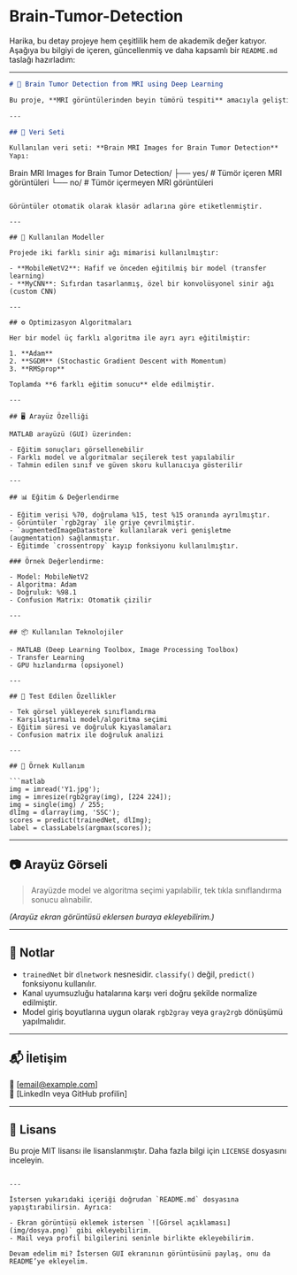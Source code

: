 # Brain-Tumor-Detection

Harika, bu detay projeye hem çeşitlilik hem de akademik değer katıyor. Aşağıya bu bilgiyi de içeren, güncellenmiş ve daha kapsamlı bir `README.md` taslağı hazırladım:

---

```markdown
# 🧠 Brain Tumor Detection from MRI using Deep Learning

Bu proje, **MRI görüntülerinden beyin tümörü tespiti** amacıyla geliştirilmiş bir derin öğrenme sistemidir. MATLAB kullanılarak geliştirilen projede, farklı sinir ağı mimarileri ve optimizasyon algoritmaları karşılaştırmalı olarak analiz edilmiştir.

---

## 📁 Veri Seti

Kullanılan veri seti: **Brain MRI Images for Brain Tumor Detection**  
Yapı:

```
Brain MRI Images for Brain Tumor Detection/
├── yes/    # Tümör içeren MRI görüntüleri
└── no/     # Tümör içermeyen MRI görüntüleri
```

Görüntüler otomatik olarak klasör adlarına göre etiketlenmiştir.

---

## 🧠 Kullanılan Modeller

Projede iki farklı sinir ağı mimarisi kullanılmıştır:

- **MobileNetV2**: Hafif ve önceden eğitilmiş bir model (transfer learning)
- **MyCNN**: Sıfırdan tasarlanmış, özel bir konvolüsyonel sinir ağı (custom CNN)

---

## ⚙️ Optimizasyon Algoritmaları

Her bir model üç farklı algoritma ile ayrı ayrı eğitilmiştir:

1. **Adam**
2. **SGDM** (Stochastic Gradient Descent with Momentum)
3. **RMSprop**

Toplamda **6 farklı eğitim sonucu** elde edilmiştir.

---

## 🖥 Arayüz Özelliği

MATLAB arayüzü (GUI) üzerinden:

- Eğitim sonuçları görsellenebilir
- Farklı model ve algoritmalar seçilerek test yapılabilir
- Tahmin edilen sınıf ve güven skoru kullanıcıya gösterilir

---

## 📊 Eğitim & Değerlendirme

- Eğitim verisi %70, doğrulama %15, test %15 oranında ayrılmıştır.
- Görüntüler `rgb2gray` ile griye çevrilmiştir.
- `augmentedImageDatastore` kullanılarak veri genişletme (augmentation) sağlanmıştır.
- Eğitimde `crossentropy` kayıp fonksiyonu kullanılmıştır.

### Örnek Değerlendirme:

- Model: MobileNetV2  
- Algoritma: Adam  
- Doğruluk: %98.1  
- Confusion Matrix: Otomatik çizilir

---

## 📦 Kullanılan Teknolojiler

- MATLAB (Deep Learning Toolbox, Image Processing Toolbox)
- Transfer Learning
- GPU hızlandırma (opsiyonel)

---

## 🧪 Test Edilen Özellikler

- Tek görsel yükleyerek sınıflandırma
- Karşılaştırmalı model/algoritma seçimi
- Eğitim süresi ve doğruluk kıyaslamaları
- Confusion matrix ile doğruluk analizi

---

## 🧾 Örnek Kullanım

```matlab
img = imread('Y1.jpg');
img = imresize(rgb2gray(img), [224 224]);
img = single(img) / 255;
dlImg = dlarray(img, 'SSC');
scores = predict(trainedNet, dlImg);
label = classLabels(argmax(scores));
```

---

## 📷 Arayüz Görseli

> Arayüzde model ve algoritma seçimi yapılabilir, tek tıkla sınıflandırma sonucu alınabilir.

*(Arayüz ekran görüntüsü eklersen buraya ekleyebilirim.)*

---

## 📌 Notlar

- `trainedNet` bir `dlnetwork` nesnesidir. `classify()` değil, `predict()` fonksiyonu kullanılır.
- Kanal uyumsuzluğu hatalarına karşı veri doğru şekilde normalize edilmiştir.
- Model giriş boyutlarına uygun olarak `rgb2gray` veya `gray2rgb` dönüşümü yapılmalıdır.

---

## 📬 İletişim

📧 [email@example.com]  
🔗 [LinkedIn veya GitHub profilin]

---

## 📄 Lisans

Bu proje MIT lisansı ile lisanslanmıştır. Daha fazla bilgi için `LICENSE` dosyasını inceleyin.
```

---

İstersen yukarıdaki içeriği doğrudan `README.md` dosyasına yapıştırabilirsin. Ayrıca:

- Ekran görüntüsü eklemek istersen `![Görsel açıklaması](img/dosya.png)` gibi ekleyebilirim.
- Mail veya profil bilgilerini seninle birlikte ekleyebilirim.

Devam edelim mi? İstersen GUI ekranının görüntüsünü paylaş, onu da README’ye ekleyelim.
